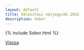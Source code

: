 ```yaml
---
layout: default
title: Választási névjegyzék 2022
description: Sobor
---
```


{% include Sobor.html %}

[Vissza](./)